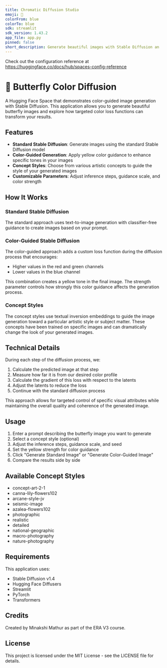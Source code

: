 ```yaml
---
title: Chromatic Diffusion Studio
emoji: 👀
colorFrom: blue
colorTo: blue
sdk: streamlit
sdk_version: 1.43.2
app_file: app.py
pinned: false
short_description: Generate beautiful images with Stable Diffusion an
---
```


Check out the configuration reference at https://huggingface.co/docs/hub/spaces-config-reference

# 🦋 Butterfly Color Diffusion

A Hugging Face Space that demonstrates color-guided image generation with Stable Diffusion. This application allows you to generate beautiful butterfly images and explore how targeted color loss functions can transform your results.

## Features

- **Standard Stable Diffusion**: Generate images using the standard Stable Diffusion model
- **Color-Guided Generation**: Apply yellow color guidance to enhance specific tones in your images
- **Concept Styles**: Choose from various artistic concepts to guide the style of your generated images
- **Customizable Parameters**: Adjust inference steps, guidance scale, and color strength

## How It Works

### Standard Stable Diffusion

The standard approach uses text-to-image generation with classifier-free guidance to create images based on your prompt.

### Color-Guided Stable Diffusion

The color-guided approach adds a custom loss function during the diffusion process that encourages:
- Higher values in the red and green channels
- Lower values in the blue channel

This combination creates a yellow tone in the final image. The strength parameter controls how strongly this color guidance affects the generation process.

### Concept Styles

The concept styles use textual inversion embeddings to guide the image generation toward a particular artistic style or subject matter. These concepts have been trained on specific images and can dramatically change the look of your generated images.

## Technical Details

During each step of the diffusion process, we:
1. Calculate the predicted image at that step
2. Measure how far it is from our desired color profile
3. Calculate the gradient of this loss with respect to the latents
4. Adjust the latents to reduce the loss
5. Continue with the standard diffusion process

This approach allows for targeted control of specific visual attributes while maintaining the overall quality and coherence of the generated image.

## Usage

1. Enter a prompt describing the butterfly image you want to generate
2. Select a concept style (optional)
3. Adjust the inference steps, guidance scale, and seed
4. Set the yellow strength for color guidance
5. Click "Generate Standard Image" or "Generate Color-Guided Image"
6. Compare the results side by side

## Available Concept Styles

- concept-art-2-1
- canna-lily-flowers102
- arcane-style-jv
- seismic-image
- azalea-flowers102
- photographic
- realistic
- detailed
- national-geographic
- macro-photography
- nature-photography

## Requirements

This application uses:
- Stable Diffusion v1.4
- Hugging Face Diffusers
- Streamlit
- PyTorch
- Transformers

## Credits

Created by Minakshi Mathur as part of the ERA V3 course.

## License

This project is licensed under the MIT License - see the LICENSE file for details.
